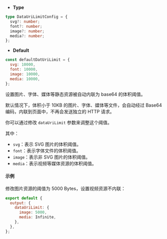 - **Type**

```ts
type DataUriLimitConfig = {
  svg?: number;
  font?: number;
  image?: number;
  media?: number;
};
```

- **Default**

```js
const defaultDatUriLimit = {
  svg: 10000,
  font: 10000,
  image: 10000,
  media: 10000,
};
```

设置图片、字体、媒体等静态资源被自动内联为 base64 的体积阈值。

默认情况下，体积小于 10KB 的图片、字体、媒体等文件，会自动经过 Base64 编码，内联到页面中，不再会发送独立的 HTTP 请求。

你可以通过修改 `dataUriLimit` 参数来调整这个阈值。

其中：

- `svg`：表示 SVG 图片的体积阈值。
- `font`：表示字体文件的体积阈值。
- `image`：表示非 SVG 图片的体积阈值。
- `media`：表示视频等媒体资源的体积阈值。

#### 示例

修改图片资源的阈值为 5000 Bytes，设置视频资源不内联：

```js
export default {
  output: {
    dataUriLimit: {
      image: 5000,
      media: Infinite,
    },
  },
};
```
